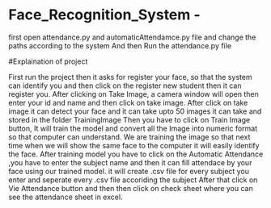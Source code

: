 # Face_Recognition_System - 
first open attendance.py and automaticAttendamce.py file and change the paths according to the system
And then Run the attendance.py file

#Explaination of project

 First run the project then it asks for register your face, so that the system can identify you and then click on the register new student then it can register you.
 After clicking on Take Image, a camera window will open then enter your id and name and then click on take image.
 After click on take image it can detect your face and it can take upto 50 images it can take and stored in the folder TrainingImage
 Then you have to click on Train Image button, It will train the model and convert all the Image into numeric format so that computer can understand. 
 We are training the image so that next time when we will show the same face to the computer it will easily identify the face.
 After training model you have to click on the Automatic Attendance ,you have to enter the subject name and then it can fill attendace by your face using our trained model.
 it will create .csv file for every subject you enter and seperate every .csv file accoriding the subject
 After that click on Vie Attendance button and then then click on check sheet where you can see the attendance sheet in excel.
